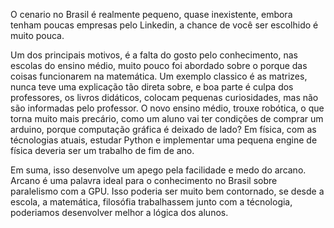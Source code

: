 O cenario no Brasil é realmente pequeno, quase inexistente, embora tenham poucas empresas pelo Linkedin, a chance de você ser escolhido é muito pouca.

Um dos principais motivos, é a falta do gosto pelo conhecimento, nas escolas do ensino médio, muito pouco foi abordado sobre o porque das coisas funcionarem
na matemática. Um exemplo classico é as matrizes, nunca teve uma explicação tão direta sobre, e boa parte é culpa dos professores, os livros didáticos,
colocam pequenas curiosidades, mas não são informadas pelo professor. O novo ensino médio, trouxe robótica, o que torna muito mais
precário, como um aluno vai ter condições de comprar um arduino, porque computação gráfica é deixado de lado? Em física, com as técnologias atuais, estudar Python
e implementar uma pequena engine de física deveria ser um trabalho de fim de ano.

Em suma, isso desenvolve um apego pela facilidade e medo do arcano. Arcano é uma palavra ideal para o conhecimento no Brasil sobre paralelismo com a GPU.
Isso poderia ser muito bem contornado, se desde a escola, a matemática, filosófia trabalhassem junto com a técnologia, poderiamos desenvolver melhor a lógica dos alunos.